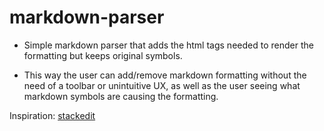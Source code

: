 # markdown-parser

- Simple markdown parser that adds the html tags needed to render the formatting but keeps original symbols.

- This way the user can add/remove markdown formatting without the need of a toolbar or unintuitive UX, as well as the user seeing what markdown symbols are causing the formatting.

Inspiration: [stackedit](https://stackedit.io/app#)